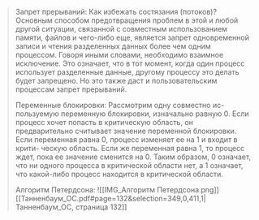 > Запрет прерываний: 
> Как избежать состязания (потоков)? Основным способом предотвращения проблем в этой и любой другой ситуации, связанной с совместным использованием памяти, файлов и чего-либо еще, является запрет одновременной записи и чтения разделенных данных более чем одним процессом. Говоря иными словами, необходимо взаимное исключение.
> Это означает, что в тот момент, когда один процесс использует разделенные данные, другому процессу это делать будет запрещено. Но это также даст и пользовательским процессам запрет прерываний.
> 
> Переменные блокировки:
>  Рассмотрим одну совместно ис- пользуемую переменную блокировки, изначально равную 0. Если процесс хочет попасть в критическую область, он предварительно считывает значение переменной блокировки. Если переменная равна 0, процесс изменяет ее на 1 и входит в крити- ческую область. Если же переменная равна 1, то процесс ждет, пока ее значение сменится на 0. Таким образом, 0 означает, что ни одного процесса в критической области нет, а 1 означает, что какой-либо процесс находится в критической области.
>  
>  Алгоритм Петердсона:
>  ![[IMG_Алгоритм Петердсона.png]]
[[Танненбаум_ОС.pdf#page=132&selection=349,0,411,1|Танненбаум_ОС, страница 132]]